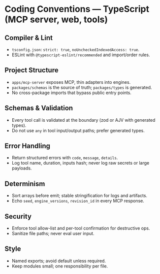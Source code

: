 # Coding Conventions — TypeScript (MCP server, web, tools)

## Compiler & Lint
- `tsconfig.json`: `strict: true`, `noUncheckedIndexedAccess: true`.
- ESLint with `@typescript-eslint/recommended` and import/order rules.

## Project Structure
- `apps/mcp-server` exposes MCP, thin adapters into engines.
- `packages/schemas` is the source of truth; `packages/types` is generated.
- No cross-package imports that bypass public entry points.

## Schemas & Validation
- Every tool call is validated at the boundary (zod or AJV with generated types).
- Do not use `any` in tool input/output paths; prefer generated types.

## Error Handling
- Return structured errors with `code`, `message`, `details`.
- Log tool name, duration, inputs hash; never log raw secrets or large payloads.

## Determinism
- Sort arrays before emit; stable stringification for logs and artifacts.
- Echo `seed`, `engine_versions`, `revision_id` in every MCP response.

## Security
- Enforce tool allow-list and per-tool confirmation for destructive ops.
- Sanitize file paths; never eval user input.

## Style
- Named exports; avoid default unless required.
- Keep modules small; one responsibility per file.
